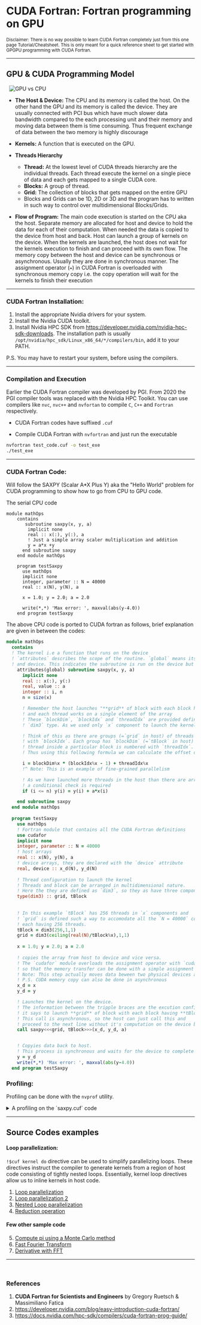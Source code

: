 # CUDA Fortran: Fortran programming on GPU


<sup> Disclaimer: There is no way possible to learn CUDA Fortran completely just from this one page Tutorial/Cheatsheet. This is only meant for a quick reference sheet to get started with GPGPU programming with CUDA Fortran. </sup>

---


## GPU & CUDA Programming Model  
&nbsp;
![GPU vs CPU](./gpu_cpu.png)
- __The Host & Device:__ The CPU and its memory is called the host. On the other hand the GPU and its memory is called the device. They are usually connected with PCI bus which have much slower data bandwidth compared to the each processing unit and their memory and moving data between them is time consuming. Thus frequent exchange of data between the two memory is highly discourage

- __Kernels:__ A function that is executed on the GPU.
- __Threads Hierarchy__ 
    - __Thread:__ At the lowest level of CUDA threads hierarchy are the individual threads. Each thread execute the kernel on a single piece of data and each gets mapped to a single CUDA core.
    - __Blocks:__ A group of thread.
    - __Grid:__ The collection of blocks that gets mapped on the entire GPU 
    - Blocks and Grids can be 1D, 2D or 3D and the program has to written in such way to control over multidimensional Blocks/Grids.

- __Flow of Program:__ The main code execution is started on the CPU aka the host. Separate memory are allocated for host and device to hold the data for each of their computation. When needed the data is copied to the device from host and back. Host can launch a group of kernels on the device. When the kernels are launched, the host does not wait for the kernels execution to finish and can proceed with its own flow. The memory copy between the host and  device can be synchronous or asynchronous. Usually they are done in synchronous manner. The assignment operator (`=`) in CUDA Fortran is overloaded with synchronous memory copy i.e. the copy operation will wait for the kernels to finish their execution

---

### CUDA Fortran Installation:
1. Install the appropriate Nvidia drivers for your system. 
2. Install the Nvidia CUDA toolkit. 
3. Install Nvidia HPC SDK from https://developer.nvidia.com/nvidia-hpc-sdk-downloads. The installation path is usually `/opt/nvidia/hpc_sdk/Linux_x86_64/*/compilers/bin`, add it to your PATH. 

P.S. You may have to restart your system, before using the compilers.

--- 

### Compilation and Execution

Earlier the CUDA Fortran compiler was developed by PGI. From 2020 the PGI compiler tools was replaced with the Nvidia HPC Toolkit. You can use compilers like `nvc`, `nvc++` and `nvfortan` to compile `C`, `C++` and `Fortran` respectively.

- CUDA Fortran codes have suffixed `.cuf`

- Compile CUDA Fortran with `nvfortran` and just run the executable

```bash
nvfortran test_code.cuf -o test_exe
./test_exe
```
---

### CUDA Fortran Code:
Will follow the SAXPY (Scalar A*X Plus Y) aka the "Hello World" problem for CUDA programming to show how to go from CPU to GPU code. 

The serial CPU code
```Fortran
module mathOps
    contains
       subroutine saxpy(x, y, a)
        implicit none
        real :: x(:), y(:), a
        ! Just a simple array scaler multiplication and addition
        y = a*x +y
      end subroutine saxpy 
    end module mathOps
    
    program testSaxpy
      use mathOps
      implicit none
      integer, parameter :: N = 40000
      real :: x(N), y(N), a

      x = 1.0; y = 2.0; a = 2.0

      write(*,*) 'Max error: ', maxval(abs(y-4.0))
    end program testSaxpy 
````

The above CPU code is ported to CUDA fortran as follows, brief explanation are given in between the codes:

```fortran
module mathOps
  contains
  ! The kernel i.e a function that runs on the device 
  ! `attributes` describes the scope of the routine. `global` means its visible both from the host
  ! and device. This indicates the subroutine is run on the device but called from the host
    attributes(global) subroutine saxpy(x, y, a)
      implicit none
      real :: x(:), y(:)
      real, value :: a
      integer :: i, n
      n = size(x)

      ! Remember the host launches "**grid** of block with each block having **tBlock** threads"
      ! and each thread works on a single element of the array
      ! These `blockDim`, `blockIdx` and `threadIdx` are provided defined by CUDA are similar to 
      ! `dim3` type. As we used only `x` component to launch the kernel only `x` component is used

      ! Think of this as there are groups (=`grid` in host) of threads and those groups are numbered 
      ! with `blockIdx`. Each group has `blockDim` (=`tBlock` in host) number of threads and each 
      ! thread inside a particular block is numbered with `threadIdx`. 
      ! Thus using this following formula we can calculate the offset of the element of array to be computed

      i = blockDim%x * (blockIdx%x - 1) + threadIdx%x
      !^ Note: This is an example of fine-grained parallelism

      ! As we have launched more threads in the host than there are array element 
      ! a conditional check is required
      if (i <= n) y(i) = y(i) + a*x(i)

    end subroutine saxpy 
  end module mathOps
  
  program testSaxpy
    use mathOps
    ! Fortran module that contains all the CUDA Fortran definitions
    use cudafor
    implicit none
    integer, parameter :: N = 40000
    ! host arrays
    real :: x(N), y(N), a
    ! device arrays, they are declared with the `device` attribute
    real, device :: x_d(N), y_d(N)
  
    ! Thread configuration to launch the kernel
    ! Threads and block can be arranged in multidimensional nature. 
    ! Here the they are defined as `dim3`, so they as have three components `x`,`y` and `z`.
    type(dim3) :: grid, tBlock
  
    
    ! In this example `tBlock` has 256 threads in `x` components and 
    ! `grid` is defined such a way to accomodate all the `N = 40000` computation in blocks 
    ! each having 256 threads.
    tBlock = dim3(256,1,1)
    grid = dim3(ceiling(real(N)/tBlock%x),1,1)
  
    x = 1.0; y = 2.0; a = 2.0
  
    ! copies the array from host to device and vice versa. 
    ! The `cudafor` module overloads the assignment operator with `cudaMemcpy` calls 
    ! so that the memory transfer can be done with a simple assignment operation. 
    ! Note: This step actually moves data beween two physical devices and actually can be time consuming.
    ! P.S. CUDA memory copy can also be done in asynchronous
    x_d = x
    y_d = y

    ! Launches the kernel on the device. 
    ! The information between the tripple braces are the excution configuration 
    ! it says to launch **grid** of block with each block having **tBlock** threads.
    ! This call is asynchronous, so the host can just call this and 
    ! proceed to the next line without it's computation on the device being completed
    call saxpy<<<grid, tBlock>>>(x_d, y_d, a)


    ! Copyies data back to host. 
    ! This process is synchronous and waits for the device to complete the calculation
    y = y_d
    write(*,*) 'Max error: ', maxval(abs(y-4.0))
  end program testSaxpy
```






### Profiling:
Profiling can be done with the `nvprof` utility. 

<details>	

  <summary>A profiling on the `saxpy.cuf` code</summary>

```bash
$ nvfortran saxpy.cuf
$ sudo nvprof ./a.out
==2688609== NVPROF is profiling process 2688609, command: ./a.out
 Max error:     0.000000    
==2688609== Profiling application: ./a.out
==2688609== Profiling result:
            Type  Time(%)      Time     Calls       Avg       Min       Max  Name
 GPU activities:   64.44%  108.26us         4  27.063us     608ns  53.727us  [CUDA memcpy HtoD]
                   28.55%  47.968us         1  47.968us  47.968us  47.968us  [CUDA memcpy DtoH]
                    7.01%  11.776us         1  11.776us  11.776us  11.776us  mathops_saxpy_
      API calls:   99.78%  188.02ms         4  47.004ms  2.6290us  188.01ms  cudaMalloc
                    0.11%  216.32us         5  43.264us  2.5470us  74.525us  cudaMemcpy
                    0.05%  103.29us         4  25.822us  2.2740us  80.366us  cudaFree
                    0.03%  63.516us       101     628ns      81ns  27.537us  cuDeviceGetAttribute
                    0.01%  17.552us         1  17.552us  17.552us  17.552us  cudaLaunchKernel
                    0.01%  11.915us         1  11.915us  11.915us  11.915us  cuDeviceGetName
                    0.00%  4.8980us         1  4.8980us  4.8980us  4.8980us  cuDeviceGetPCIBusId
                    0.00%     884ns         3     294ns      75ns     682ns  cuDeviceGetCount
                    0.00%     507ns         2     253ns      83ns     424ns  cuDeviceGet
                    0.00%     241ns         1     241ns     241ns     241ns  cuDeviceTotalMem
                    0.00%     138ns         1     138ns     138ns     138ns  cuDeviceGetUuid
```

</details>

---


## Source Codes examples
#### Loop parallelization:
`!$cuf kernel do` directive can be used to simplify parallelizing loops. These directives instruct the compiler to generate kernels from a region of host code consisting of tightly nested loops. Essentially, kernel loop directives allow us to inline kernels in host code.  
1. [Loop parallelization](./src/cufKernel.cuf)
1. [Loop parallelization 2](./src/cufILP.cuf)
3. [Nested Loop parallelization](./src/cufKernel2D.cuf)
4. [Reduction operation](./src/cufReduction.cuf)


#### Few other sample code
5. [Compute pi using a Monte Carlo method](./src/ComputePI/)
6. [Fast Fourier Transform](./src/FFT/)
7. [Derivative with FFT](./src/FFT/)


---

&nbsp;

### References
1. __CUDA Fortran for Scientists and Engineers__ by Gregory Ruetsch & Massimiliano Fatica
2. https://developer.nvidia.com/blog/easy-introduction-cuda-fortran/
3. https://docs.nvidia.com/hpc-sdk/compilers/cuda-fortran-prog-guide/
